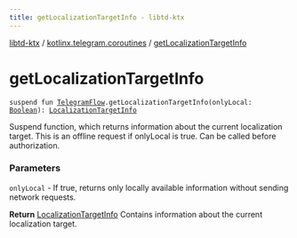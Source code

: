 ```yaml
---
title: getLocalizationTargetInfo - libtd-ktx
---
```


[libtd-ktx](../index.html) / [kotlinx.telegram.coroutines](index.html) / [getLocalizationTargetInfo](./get-localization-target-info.html)

# getLocalizationTargetInfo

`suspend fun `[`TelegramFlow`](../kotlinx.telegram.core/-telegram-flow/index.html)`.getLocalizationTargetInfo(onlyLocal: `[`Boolean`](https://kotlinlang.org/api/latest/jvm/stdlib/kotlin/-boolean/index.html)`): `[`LocalizationTargetInfo`](https://tdlibx.github.io/td/docs/org/drinkless/td/libcore/telegram/TdApi.LocalizationTargetInfo.html)

Suspend function, which returns information about the current localization target. This is an
offline request if onlyLocal is true. Can be called before authorization.

### Parameters

`onlyLocal` - If true, returns only locally available information without sending network
requests.

**Return**
[LocalizationTargetInfo](https://tdlibx.github.io/td/docs/org/drinkless/td/libcore/telegram/TdApi.LocalizationTargetInfo.html) Contains information about the current localization target.

